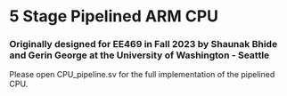 # 5 Stage Pipelined ARM CPU
### Originally designed for EE469 in Fall 2023 by Shaunak Bhide and Gerin George at the University of Washington - Seattle

Please open CPU_pipeline.sv for the full implementation of the pipelined CPU.
